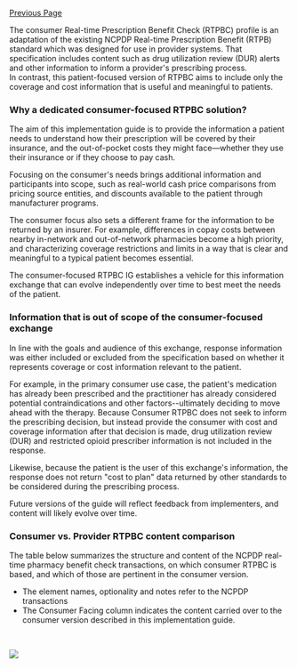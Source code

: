 [Previous Page](security.html)

The consumer Real-time Prescription Benefit Check (RTPBC) profile is an adaptation of the existing NCPDP Real-time Prescription Benefit (RTPB) standard which was designed for use in provider systems. That specification includes content such as drug utilization review (DUR) alerts and other information to inform a provider's prescribing process.
<br>In contrast, this patient-focused version of RTPBC aims to include only the coverage and cost information that is useful and meaningful to patients.
<br>

### Why a dedicated consumer-focused RTPBC solution?

The aim of this implementation guide is to provide the information a patient needs to understand how their prescription will be covered by their insurance, and the out-of-pocket costs they might face—whether they use their insurance or if they choose to pay cash.

Focusing on the consumer's needs brings additional information and participants into scope, such as real-world cash price comparisons from pricing source entities, and discounts available to the patient through manufacturer programs.

The consumer focus also sets a different frame for the information to be returned by an insurer. For example, differences in copay costs between nearby in-network and out-of-network pharmacies become a high priority, and characterizing coverage restrictions and limits in a way that is clear and meaningful to a typical patient becomes essential.

The consumer-focused RTPBC IG establishes a vehicle for this information exchange that can evolve independently over time to best meet the needs of the patient.

### Information that is out of scope of the consumer-focused exchange

In line with the goals and audience of this exchange, response information was either included or excluded from the specification based on whether it represents coverage or cost information relevant to the patient.

For example, in the primary consumer use case, the patient's medication has already been prescribed and the practitioner has already considered potential contraindications and other factors--ultimately deciding to move ahead with the therapy. Because Consumer RTPBC does not seek to inform the prescribing decision, but instead provide the consumer with cost and coverage information after that decision is made, drug utilization review (DUR) and restricted opioid prescriber information is not included in the response.

Likewise, because the patient is the user of this exchange's information, the response does not return "cost to plan" data returned by other standards to be considered during the prescribing process.

Future versions of the guide will reflect feedback from implementers, and content will likely evolve over time.

### Consumer vs. Provider RTPBC content comparison

The table below summarizes the structure and content of the NCPDP real-time pharmacy benefit check transactions, on which consumer RTPBC is based, and which of those are pertinent in the consumer version.

* The element names, optionality and notes refer to the NCPDP transactions
* The Consumer Facing column indicates the content carried over to the consumer version described in this implementation guide.

<br>

<div><p>
  <img src="high-level-content-view-table.png" style="float:none">  
    </p>
</div>
<br><br>